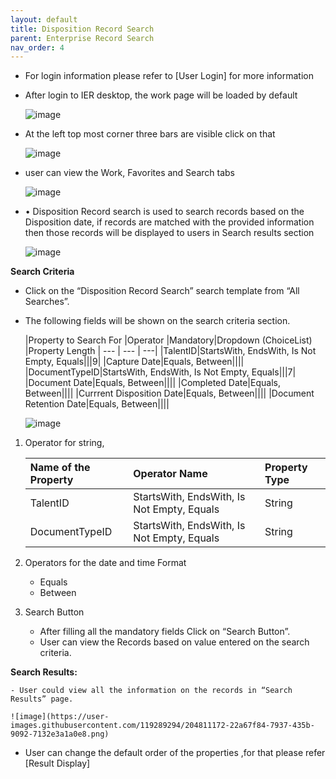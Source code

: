 ```yaml
---
layout: default
title: Disposition Record Search
parent: Enterprise Record Search
nav_order: 4
---
```


- For login information please refer to  [User Login] for more information
- After login to IER desktop, the work page will be loaded by default

   ![image](https://user-images.githubusercontent.com/119289294/204810046-4c377e6c-eb3f-4a70-8da1-c82d37792e54.png)
   
- At the left top most corner three bars are visible click on that

   ![image](https://user-images.githubusercontent.com/119289294/204810287-b17e9e40-2c88-4ba1-ae41-edeb53238946.png)
   
- user can view the Work, Favorites and Search tabs

   ![image](https://user-images.githubusercontent.com/119289294/204810507-82ca64c1-8209-4a5b-91ae-8d41795fb2c4.png)
   
- •	Disposition Record search is used to search records based on the Disposition date, if records are matched with the provided information then those records will be displayed to users in Search results section

   ![image](https://user-images.githubusercontent.com/119289294/204810729-98144146-5511-4d69-a7e1-f53e2c0c02f8.png)
   
**Search Criteria**

- Click on the “Disposition Record Search” search template from “All Searches”.
- The following fields will be shown on the search criteria section.

   <div class="code-example" markdown="1">

   |Property to Search For |Operator |Mandatory|Dropdown (ChoiceList) |Property Length |
   --- | --- | ---|
   |TalentID|StartsWith, EndsWith, Is Not Empty, Equals|||9|
   |Capture Date|Equals, Between||||
   |DocumentTypeID|StartsWith, EndsWith, Is Not Empty, Equals|||7|
   |Document Date|Equals, Between||||
   |Completed Date|Equals, Between||||
   |Currrent Disposition Date|Equals, Between||||
   |Document Retention Date|Equals, Between||||
   

   </div>
   
   ![image](https://user-images.githubusercontent.com/119289294/204810975-fedd7a57-8478-4fbe-bf64-8976236572c7.png)
   
1. Operator for string,

    <div class="code-example" markdown="1">

    |Name of the Property |Operator Name |Property Type|
    :--- | :--- | :---|
    |TalentID|StartsWith, EndsWith, Is Not Empty, Equals|String|
    |DocumentTypeID|StartsWith, EndsWith, Is Not Empty, Equals|String|     

    </div>
	
2. Operators for the date and time Format  
    - Equals
    - Between
	
3. Search Button
    - After filling all the mandatory fields Click on “Search Button”.
    - User can view the Records based on value entered on the search criteria.
	
**Search Results:**

    - User could view all the information on the records in “Search Results” page.
	
	![image](https://user-images.githubusercontent.com/119289294/204811172-22a67f84-7937-435b-9092-7132e3a1a0e8.png)

- User can change the default order of the properties ,for that please refer [Result Display]
   
 